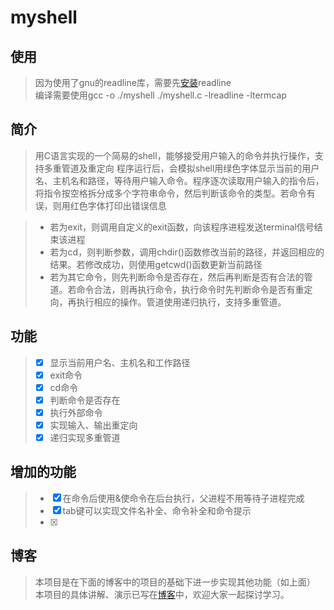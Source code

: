 # myshell

## 使用

>因为使用了gnu的readline库，需要先[安装](https://blog.csdn.net/YinJianxiang/article/details/78951123)readline  
>编译需要使用gcc -o ./myshell ./myshell.c -lreadline -ltermcap  

## 简介

>用C语言实现的一个简易的shell，能够接受用户输入的命令并执行操作，支持多重管道及重定向 
>程序运行后，会模拟shell用绿色字体显示当前的用户名、主机名和路径，等待用户输入命令。程序逐次读取用户输入的指令后，将指令按空格拆分成多个字符串命令，然后判断该命令的类型。若命令有误，则用红色字体打印出错误信息

>* 若为exit，则调用自定义的exit函数，向该程序进程发送terminal信号结束该进程
>* 若为cd，则判断参数，调用chdir()函数修改当前的路径，并返回相应的结果。若修改成功，则使用getcwd()函数更新当前路径
>* 若为其它命令，则先判断命令是否存在，然后再判断是否有合法的管道。若命令合法，则再执行命令，执行命令时先判断命令是否有重定向，再执行相应的操作。管道使用递归执行，支持多重管道。

## 功能

>- [x] 显示当前用户名、主机名和工作路径
>- [x] exit命令
>- [x] cd命令
>- [x] 判断命令是否存在
>- [x] 执行外部命令
>- [x] 实现输入、输出重定向
>- [x] 递归实现多重管道

## 增加的功能

>- [x] 在命令后使用&使命令在后台执行，父进程不用等待子进程完成
>- [x] tab键可以实现文件名补全、命令补全和命令提示
>- [x] 

## 博客
> 本项目是在下面的博客中的项目的基础下进一步实现其他功能（如上面） 
> 本项目的具体讲解、演示已写在[博客](https://blog.csdn.net/feng964497595/article/details/80297318)中，欢迎大家一起探讨学习。
